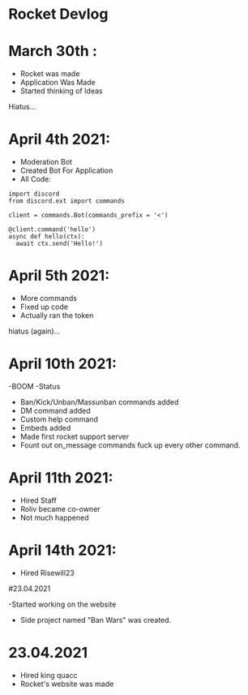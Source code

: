 # Rocket Devlog

# March 30th :
- Rocket was made
- Application Was Made
- Started thinking of Ideas

Hiatus...

# April 4th 2021:
- Moderation Bot
- Created Bot For Application
- All Code:
```
import discord
from discord.ext import commands

client = commands.Bot(commands_prefix = '<')

@client.command('hello')
async def hello(ctx):
  await ctx.send('Hello!')
```
  
 # April 5th 2021: 
  - More commands
  - Fixed up code
  - Actually ran the token
  
  hiatus (again)...
  
#  April 10th 2021:
  
  -BOOM
  -Status
  - Ban/Kick/Unban/Massunban commands added
  - DM command added
  - Custom help command
  - Embeds added
  - Made first rocket support server
  - Fount out on_message commands fuck up every other command.
  
 # April 11th 2021:
  - Hired Staff
  - Roliv became co-owner
  - Not much happened
  
 # April 14th 2021:
  - Hired Risewill23
  
 #23.04.2021
 
 -Started working on the website
 - Side project named "Ban Wars" was created.
 
 # 23.04.2021
  - Hired king quacc
  - Rocket's website was made

